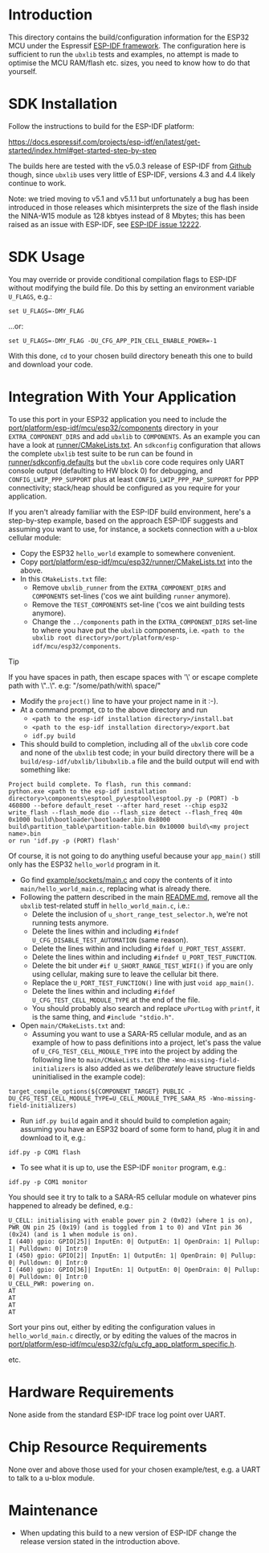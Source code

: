 # Introduction
This directory contains the build/configuration information for the ESP32 MCU under the Espressif [ESP-IDF framework](https://github.com/espressif/esp-idf).  The configuration here is sufficient to run the `ubxlib` tests and examples, no attempt is made to optimise the MCU RAM/flash etc. sizes, you need to know how to do that yourself.

# SDK Installation
Follow the instructions to build for the ESP-IDF platform:

https://docs.espressif.com/projects/esp-idf/en/latest/get-started/index.html#get-started-step-by-step

The builds here are tested with the v5.0.3 release of ESP-IDF from [Github](https://github.com/espressif/esp-idf/releases/tag/v5.0.3) though, since `ubxlib` uses very little of ESP-IDF, versions 4.3 and 4.4 likely continue to work.

Note: we tried moving to v5.1 and v5.1.1 but unfortunately a bug has been introduced in those releases which misinterprets the size of the flash inside the NINA-W15 module as 128 kbtyes instead of 8 Mbytes; this has been raised as an issue with ESP-IDF, see [ESP-IDF issue 12222](https://github.com/espressif/esp-idf/issues/12222).

# SDK Usage
You may override or provide conditional compilation flags to ESP-IDF without modifying the build file.  Do this by setting an environment variable `U_FLAGS`, e.g.:

```
set U_FLAGS=-DMY_FLAG
```

...or:

```
set U_FLAGS=-DMY_FLAG -DU_CFG_APP_PIN_CELL_ENABLE_POWER=-1
```

With this done, `cd` to your chosen build directory beneath this one to build and download your code.

# Integration With Your Application
To use this port in your ESP32 application you need to include the [port/platform/esp-idf/mcu/esp32/components](components) directory in your `EXTRA_COMPONENT_DIRS` and add `ubxlib` to `COMPONENTS`. As an example you can have a look at [runner/CMakeLists.txt](runner/CMakeLists.txt).  An `sdkconfig` configuration that allows the complete `ubxlib` test suite to be run can be found in [runner/sdkconfig.defaults](runner/sdkconfig.defaults) but the `ubxlib` core code requires only UART console output (defaulting to HW block 0) for debugging, and `CONFIG_LWIP_PPP_SUPPORT` plus at least `CONFIG_LWIP_PPP_PAP_SUPPORT` for PPP connectivity; stack/heap should be configured as you require for your application.

If you aren't already familiar with the ESP-IDF build environment, here's a step-by-step example, based on the approach ESP-IDF suggests and assuming you want to use, for instance, a sockets connection with a u-blox cellular module:

- Copy the ESP32 `hello_world` example to somewhere convenient.
- Copy [port/platform/esp-idf/mcu/esp32/runner/CMakeLists.txt](/port/platform/esp-idf/mcu/esp32/runner/CMakeLists.txt) into the above.
- In this `CMakeLists.txt` file:
  - Remove `ubxlib_runner` from the `EXTRA_COMPONENT_DIRS` and `COMPONENTS` set-lines ('cos we aint building `runner` anymore).
  - Remove the `TEST_COMPONENTS` set-line ('cos we aint building tests anymore).
  - Change the `../components` path in the `EXTRA_COMPONENT_DIRS` set-line to where you have put the `ubxlib` components, i.e. `<path to the ubxlib root directory>/port/platform/esp-idf/mcu/esp32/components`.
> [!TIP]
> If you have spaces in path, then escape spaces with '\\' or escape complete path with \\"..\\".
> e.g: "/some/path/with\\ space/"
  - Modify the `project()` line to have your project name in it :-).
- At a command prompt, `CD` to the above directory and run 
  - `<path to the esp-idf installation directory>/install.bat`
  - `<path to the esp-idf installation directory>/export.bat`
  - `idf.py build`
- This should build to completion, including all of the `ubxlib` core code and none of the `ubxlib` test code; in your build directory there will be a `build/esp-idf/ubxlib/libubxlib.a` file and the build output will end with something like:
```
Project build complete. To flash, run this command:
python.exe <path to the esp-idf installation directory>\components\esptool_py\esptool\esptool.py -p (PORT) -b 460800 --before default_reset --after hard_reset --chip esp32  write_flash --flash_mode dio --flash_size detect --flash_freq 40m 0x1000 build\bootloader\bootloader.bin 0x8000 build\partition_table\partition-table.bin 0x10000 build\<my project name>.bin
or run 'idf.py -p (PORT) flash'
```

Of course, it is not going to do anything useful because your `app_main()` still only has the ESP32 `hello_world` program in it.

- Go find [example/sockets/main.c](/example/sockets/main.c) and copy the contents of it into `main/hello_world_main.c`, replacing what is already there.
- Following the pattern described in the main [README.md](https://github.com/u-blox/ubxlib_priv#quick-start-guide), remove all the `ubxlib` test-related stuff in `hello_world_main.c`, i.e.:
  - Delete the inclusion of `u_short_range_test_selector.h`, we're not running tests anymore.
  - Delete the lines within and including `#ifndef U_CFG_DISABLE_TEST_AUTOMATION` (same reason).
  - Delete the lines within and including `#ifdef U_PORT_TEST_ASSERT`.
  - Delete the lines within and including `#ifndef U_PORT_TEST_FUNCTION`.
  - Delete the bit under `#if U_SHORT_RANGE_TEST_WIFI()` if you are only using cellular, making sure to leave the cellular bit there.
  - Replace the `U_PORT_TEST_FUNCTION()` line with just `void app_main()`.
  - Delete the lines within and including `#ifdef U_CFG_TEST_CELL_MODULE_TYPE` at the end of the file.
  - You should probably also search and replace `uPortLog` with `printf`, it is the same thing, and `#include "stdio.h"`.
- Open `main/CMakeLists.txt` and:
  - Assuming you want to use a SARA-R5 cellular module, and as an example of how to pass definitions into a project, let's pass the value of `U_CFG_TEST_CELL_MODULE_TYPE` into the project by adding the following line to `main/CMakeLists.txt` (the `-Wno-missing-field-initializers` is also added as we _deliberately_ leave structure fields uninitialised in the example code):
```
target_compile_options(${COMPONENT_TARGET} PUBLIC -DU_CFG_TEST_CELL_MODULE_TYPE=U_CELL_MODULE_TYPE_SARA_R5 -Wno-missing-field-initializers)
```
- Run `idf.py build` again and it should build to completion again; assuming you have an ESP32 board of some form to hand, plug it in and download to it, e.g.:
```
idf.py -p COM1 flash
```
- To see what it is up to, use the ESP-IDF `monitor` program, e.g.:
```
idf.py -p COM1 monitor
```
You should see it try to talk to a SARA-R5 cellular module on whatever pins happened to already be defined, e.g.:
```
U_CELL: initialising with enable power pin 2 (0x02) (where 1 is on), PWR_ON pin 25 (0x19) (and is toggled from 1 to 0) and VInt pin 36 (0x24) (and is 1 when module is on).
I (440) gpio: GPIO[25]| InputEn: 0| OutputEn: 1| OpenDrain: 1| Pullup: 1| Pulldown: 0| Intr:0
I (450) gpio: GPIO[2]| InputEn: 1| OutputEn: 1| OpenDrain: 0| Pullup: 0| Pulldown: 0| Intr:0
I (460) gpio: GPIO[36]| InputEn: 1| OutputEn: 0| OpenDrain: 0| Pullup: 0| Pulldown: 0| Intr:0
U_CELL_PWR: powering on.
AT
AT
AT
AT
```
Sort your pins out, either by editing the configuration values in `hello_world_main.c` directly, or by editing the values of the macros in [port/platform/esp-idf/mcu/esp32/cfg/u_cfg_app_platform_specific.h](port/platform/esp-idf/mcu/esp32/cfg/u_cfg_app_platform_specific.h).

etc.

# Hardware Requirements
None aside from the standard ESP-IDF trace log point over UART.

# Chip Resource Requirements
None over and above those used for your chosen example/test, e.g. a UART to talk to a u-blox module.

# Maintenance
- When updating this build to a new version of ESP-IDF change the release version stated in the introduction above.
